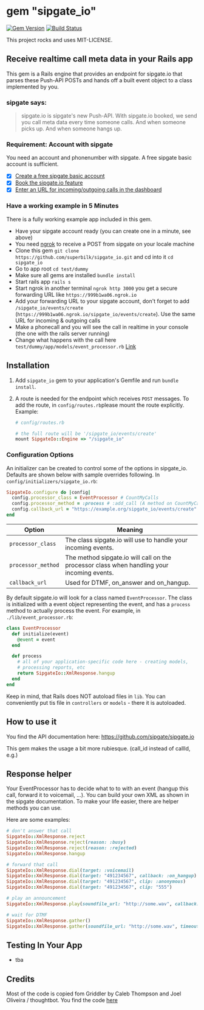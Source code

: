 # gem "sipgate_io"
[![Gem Version](https://badge.fury.io/rb/sipgate_io.svg)](https://badge.fury.io/rb/sipgate_io)
[![Build Status](https://travis-ci.org/superbilk/sipgate_io.svg?branch=master)](https://travis-ci.org/superbilk/sipgate_io)

This project rocks and uses MIT-LICENSE.

## Receive realtime call meta data in your Rails app

This gem is a Rails engine that provides an endpoint for sipgate.io that parses these Push-API POSTs and hands off a
built event object to a class implemented by you.

### sipgate says:

> sipgate.io is sipgate's new Push-API. With sipgate.io booked, we send you call meta data every time someone calls. And when someone picks up. And when someone hangs up.

### Requirement: Account with sipgate

You need an account and phonenumber with sipgate. A free sipgate basic account is sufficient.

* [x] [Create a free sipgate basic account](https://www.sipgate.de/go)
* [x] [Book the sipgate.io feature](https://www.sipgate.de/go/feature-store/sipgate.io)
* [x] [Enter an URL for incoming/outgoing calls in the dashboard](https://www.sipgate.de/go/dashboard)

### Have a working example in 5 Minutes

There is a fully working example app included in this gem.

* Have your sipgate account ready (you can create one in a minute, see above)
* You need [ngrok](https://ngrok.com/) to receive a POST from sipgate on your locale machine
* Clone this gem `git clone https://github.com/superbilk/sipgate_io.git` and cd into it `cd sipgate_io`
* Go to app root `cd test/dummy`
* Make sure all gems are installed `bundle install`
* Start rails app `rails s`
* Start ngrok in another terminal `ngrok http 3000` you get a secure forwarding URL like `https://999b1wa06.ngrok.io`
* Add your forwarding URL to your sipgate account, don't forget to add `/sipgate_io/events/create` (`https://999b1wa06.ngrok.io/sipgate_io/events/create`). Use the same URL for incoming & outgoing calls
* Make a phonecall and you will see the call in realtime in your console (the one with the rails server running)
* Change what happens with the call here `test/dummy/app/models/event_processor.rb` [Link](https://github.com/superbilk/sipgate_io/blob/master/test/dummy/app/models/event_processor.rb)

## Installation

1. Add `sipgate_io` gem to your application's Gemfile
   and run `bundle install`.

2. A route is needed for the endpoint which receives `POST` messages. To add the
   route, in `config/routes.rb`please mount the route explicitly. Example:

   ```ruby
   # config/routes.rb

   # the full route will be '/sipgate_io/events/create'
   mount SipgateIo::Engine => "/sipgate_io"
   ```

### Configuration Options

An initializer can be created to control some of the options in sipgate_io.
Defaults are shown below with sample overrides following. In
`config/initializers/sipgate_io.rb`:

```ruby
SipgateIo.configure do |config|
  config.processor_class = EventProcessor # CountMyCalls
  config.processor_method = :process # :add_call (A method on CountMyCalls)
  config.callback_url = "https://example.org/sipgate_io/events/create"
end
```

| Option             | Meaning
| ------             | -------
| `processor_class`  | The class sipgate.io will use to handle your incoming events.
| `processor_method` | The method sipgate.io will call on the processor class when handling your incoming events.
| `callback_url`     | Used for DTMF, on_answer and on_hangup.

By default sipgate.io will look for a class named `EventProcessor`. The class is
initialized with a event object representing the event, and has a `process` method to actually process the event.
For example, in `./lib/event_processor.rb`:

```ruby
class EventProcessor
  def initialize(event)
    @event = event
  end

  def process
    # all of your application-specific code here - creating models,
    # processing reports, etc
    return SipgateIo::XmlResponse.hangup
  end
end
```

Keep in mind, that Rails does NOT autoload files in `lib`. You can conveniently put tis file in `controllers` or `models` - there it is autoloaded.


## How to use it

You find the API documentation here: https://github.com/sipgate/sipgate.io

This gem makes the usage a bit more rubiesque. (call_id instead of callId, e.g.)

## Response helper

Your EventProcessor has to decide what to to with an event (hangup this call, forward it to voicemail, ...). You can build your own XML as shown in the sipgate documentation. To make your life easier, there are helper methods you can use.

Here are some examples:

```ruby
# don't answer that call
SipgateIo::XmlResponse.reject
SipgateIo::XmlResponse.reject(reason: :busy)
SipgateIo::XmlResponse.reject(reason: :rejected)
SipgateIo::XmlResponse.hangup

# forward that call
SipgateIo::XmlResponse.dial(target: :voicemail)
SipgateIo::XmlResponse.dial(target: "491234567", callback: :on_hangup)
SipgateIo::XmlResponse.dial(target: "491234567", clip: :anonymous)
SipgateIo::XmlResponse.dial(target: "491234567", clip: "555")

# play an announcement
SipgateIo::XmlResponse.play(soundfile_url: "http://some.wav", callback: :on_answer)

# wait for DTMF
SipgateIo::XmlResponse.gather()
SipgateIo::XmlResponse.gather(soundfile_url: "http://some.wav", timeout: 5000, callback: :on_hangup)
```

## Testing In Your App

* tba

## Credits

Most of the code is copied fom Griddler by Caleb Thompson and Joel Oliveira / thoughtbot.
You find the code [here](https://github.com/thoughtbot/griddler)
